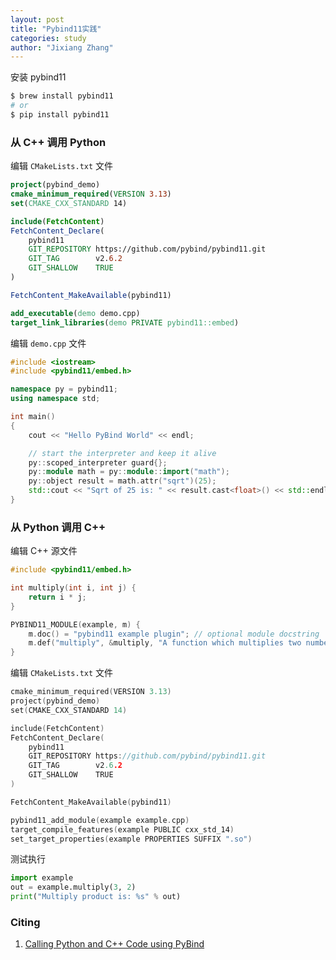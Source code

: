 ```yaml
---
layout: post
title: "Pybind11实践"
categories: study
author: "Jixiang Zhang"
---
```


安装 pybind11

```bash
$ brew install pybind11
# or
$ pip install pybind11
```

### 从 C++ 调用 Python

编辑 `CMakeLists.txt` 文件

```cmake
project(pybind_demo)
cmake_minimum_required(VERSION 3.13)
set(CMAKE_CXX_STANDARD 14)    

include(FetchContent)
FetchContent_Declare(
    pybind11
    GIT_REPOSITORY https://github.com/pybind/pybind11.git
    GIT_TAG        v2.6.2
    GIT_SHALLOW    TRUE
)

FetchContent_MakeAvailable(pybind11)

add_executable(demo demo.cpp)
target_link_libraries(demo PRIVATE pybind11::embed)
```

编辑 `demo.cpp` 文件

```c++
#include <iostream>
#include <pybind11/embed.h>

namespace py = pybind11;
using namespace std;

int main()
{
    cout << "Hello PyBind World" << endl;

    // start the interpreter and keep it alive
    py::scoped_interpreter guard{}; 
    py::module math = py::module::import("math");
    py::object result = math.attr("sqrt")(25);
    std::cout << "Sqrt of 25 is: " << result.cast<float>() << std::endl;
}
```

### 从 Python 调用 C++

编辑 C++ 源文件

```c++
#include <pybind11/embed.h>

int multiply(int i, int j) {
    return i * j;
}

PYBIND11_MODULE(example, m) {
    m.doc() = "pybind11 example plugin"; // optional module docstring
    m.def("multiply", &multiply, "A function which multiplies two numbers");
}
```

编辑 `CMakeLists.txt` 文件

```c++
cmake_minimum_required(VERSION 3.13)
project(pybind_demo)
set(CMAKE_CXX_STANDARD 14)    

include(FetchContent)
FetchContent_Declare(
    pybind11
    GIT_REPOSITORY https://github.com/pybind/pybind11.git
    GIT_TAG        v2.6.2
    GIT_SHALLOW    TRUE
)

FetchContent_MakeAvailable(pybind11)

pybind11_add_module(example example.cpp)
target_compile_features(example PUBLIC cxx_std_14)
set_target_properties(example PROPERTIES SUFFIX ".so")
```

测试执行

```python
import example
out = example.multiply(3, 2)
print("Multiply product is: %s" % out)
```

### Citing

1. [Calling Python and C++ Code using PyBind](https://blog.devgenius.io/calling-python-and-c-code-using-pybind-99ab7fefa685)
